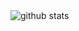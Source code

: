 <picture decoding="async" loading="lazy">
  <img alt="github stats" src="https://pixel-profile-ui.vercel.app/api/github-stats?username=hyoban&screen_effect=true&include_all_commits=true&pixelate_avatar=false&background=linear-gradient%280deg%2C+%23165a4cFF+0%25%2C+%2391db69FF+100%25%29+&color=%23ffffffFF">
</picture>
